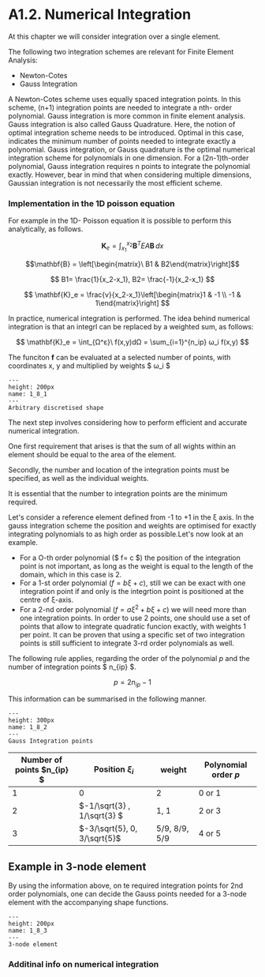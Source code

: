 # A1.2. Numerical Integration

At this chapter we will consider integration over a single element.

The following two integration schemes are relevant for Finite Element Analysis: 
- Newton-Cotes
- Gauss Integration

A Newton-Cotes scheme uses equally spaced integration points. In this scheme, (n+1) integration points are needed to integrate a nth- order polynomial. 
Gauss integration is more common in finite element analysis. Gauss integration is also called Gauss Quadrature. Here, the notion of optimal integration scheme needs to be introduced. Optimal in this case, indicates the minimum number of points needed to integrate exactly a polynomial. Gauss integration, or Gauss quadrature is the optimal numerical integration scheme for polynomials in one dimension. For a (2n-1)th-order polynomial, Gauss integration requires n points to integrate the polynomial exactly. However, bear in mind that when considering multiple dimensions, Gaussian integration is not necessarily the most efficient scheme.



### Implementation in the 1D poisson equation
For example in the 1D- Poisson equation it is possible to perform this analytically, as follows.

$$ \mathbf{K}_e = \int_{x_1}^{x_2} \mathbf{B}^T EA \mathbf{B} \,dx $$

$$\mathbf{B} = \left[\begin{matrix}\ B1 & B2\end{matrix}\right]$$

$$ Β1= \frac{1}{x_2-x_1}, Β2= \frac{-1}{x_2-x_1} $$


$$ \mathbf{K}_e = \frac{v}{x_2-x_1}\left[\begin{matrix}1 & -1 \\ -1 & 1\end{matrix}\right] $$


In practice, numerical integration is performed. The idea behind numerical integration is that an integrl can be replaced by a weighted sum, as follows:


$$ \mathbf{K}_e = \int_{Ω^ε}\ f(x,y)dΩ   =  \sum_{i=1}^{n_ip} ω_i f(x,y) $$

The funciton **f** can be evaluated at a selected number of points, with coordinates x, y and multiplied by weights $ ω_i $

```{figure} .././images/Chapter1/1_8_1.png
---
height: 200px
name: 1_8_1
---
Arbitrary discretised shape
``` 

The next step involves considering how to perform efficient and accurate numerical integration.

One first requirement that arises is that the sum of all wights within an element should be equal to the area of the element.

Secondly, the number and location of the integration points must be specified, as well as the individual weights.

It is essential that the number to integration points are the minimum required.


Let's consider a reference element defined from -1 to +1 in the ξ axis. In the gauss integration scheme the position and weights are optimised for exactly integrating polynomials to as high order as possible.Let's now look at an example. 

- For a O-th order polynomial ($ f= c $) the position of the integration point is not important, as long as the weight is equal to the length of the domain, which in this case is 2.
-  For a 1-st order polynomial ($f= b ξ  +  c$), still we can be exact with one integration point if and only is the integrtion point is positioned at the centre of ξ-axis.
- For a 2-nd order polynomial  ($f= aξ^2 + b ξ  +  c$) we will need more than one integration points. In order to use 2 points, one should use a set of points that allow to integrate quadratic funcion exactly, with weights 1 per point. It can be proven that using a specific set of two integration points is still sufficient to integrate 3-rd order polynomials as well.

The following rule applies, regarding the order of the polynomial $p$
and the number of integration points  $ n_{ip} $.

$$ p= 2 n_{ip} -1 $$ 

This information can be summarised in the following manner. 


```{figure} .././images/Chapter1/1_8_2.png
---
height: 300px
name: 1_8_2
---
Gauss Integration points
``` 



| Number of points $n_{ip} $| Position $ξ_i$ | weight | Polynomial order $p$|
| --- | --- | --- | --- |
| 1 | 0 | 2 | 0 or 1|
| 2 |   $-1/\sqrt{3} ,  1/\sqrt{3} $ |  1, 1 | 2 or 3|
| 3 | $-3/\sqrt{5}, 0, 3/\sqrt{5}$ |  5/9, 8/9, 5/9 | 4 or 5|



## Example in 3-node element

By using the information above, on te required integration points for 2nd order polynomials, one can decide the Gauss points needed for a 3-node element with the accompanying shape functions.


```{figure} .././images/Chapter1/1_7_3.png
---
height: 200px
name: 1_8_3
---
3-node element
``` 

### Additinal info on numerical integration



